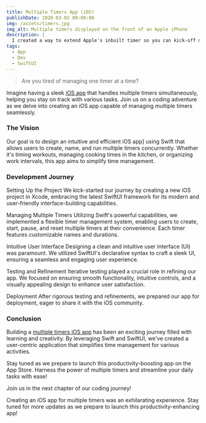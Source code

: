 ```yaml
---
title: Multiple Timers App (iOS)
publishDate: 2020-03-02 00:00:00
img: /assets/timers.jpg
img_alt: Multiple timers displayed on the front of an Apple iPhone
description: |
  I created a way to extend Apple's inbuilt timer so you can kick-off multiple timers at once.
tags:
  - App
  - Dev
  - SwiftUI
---
```

> Are you tired of managing one timer at a time? 

Imagine having a sleek [iOS app](https://github.com/bizley92/Timers) that handles multiple timers simultaneously, helping you stay on track with various tasks. Join us on a coding adventure as we delve into creating an iOS app capable of managing multiple timers seamlessly.

### The Vision

Our goal is to design an intuitive and efficient iOS app] using Swift that allows users to create, name, and run multiple timers concurrently. Whether it's timing workouts, managing cooking times in the kitchen, or organizing work intervals, this app aims to simplify time management.

### Development Journey

Setting Up the Project
We kick-started our journey by creating a new iOS project in Xcode, embracing the latest SwiftUI framework for its modern and user-friendly interface-building capabilities.

Managing Multiple Timers
Utilizing Swift's powerful capabilities, we implemented a flexible timer management system, enabling users to create, start, pause, and reset multiple timers at their convenience. Each timer features customizable names and durations.

Intuitive User Interface
Designing a clean and intuitive user interface (UI) was paramount. We utilized SwiftUI's declarative syntax to craft a sleek UI, ensuring a seamless and engaging user experience.

Testing and Refinement
Iterative testing played a crucial role in refining our app. We focused on ensuring smooth functionality, intuitive controls, and a visually appealing design to enhance user satisfaction.

Deployment
After rigorous testing and refinements, we prepared our app for deployment, eager to share it with the iOS community.

### Conclusion

Building a [multiple timers iOS app](https://github.com/bizley92/Timers) has been an exciting journey filled with learning and creativity. By leveraging Swift and SwiftUI, we've created a user-centric application that simplifies time management for various activities.

Stay tuned as we prepare to launch this productivity-boosting app on the App Store. Harness the power of multiple timers and streamline your daily tasks with ease!

Join us in the next chapter of our coding journey!

Creating an iOS app for multiple timers was an exhilarating experience. Stay tuned for more updates as we prepare to launch this productivity-enhancing app!